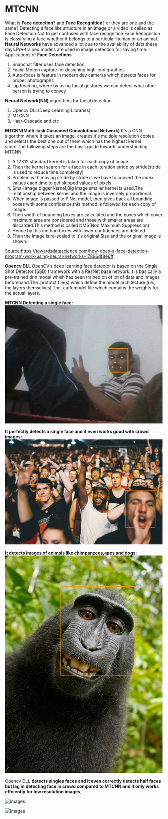 # MTCNN


 What is **Face detection**? and **Face Recognition**? or they are one and the same?
            Detecting a face like structure in an image or a video is called as Face Detection.Not to get confused with face recognition.Face Recognition is classifying a face whether it belongs to a particular human or an animal.
            **Neural Networks** have advanced a lot due to the availability of data these days.Pre-trained models are used in image detection for saving time.
Applications of **Face Detections**
1. Snapchat filter uses face detection
2. Facial Motion capture for designing high-end graphics
3. Auto-focus is feature in modern day cameras which detects faces for proper photographs
4. Lip Reading, where by using facial gestures,we can detect what other person is trying to convey

**Neural Network(NN)** algorithms for facial detection
1. Opencv DLL(Deep Learning Libraries)
2. MTCNN
3. Haar-Cascade and etc

**MTCNN(Multi-task Cascaded Convolutional Network)**
      It's a CNN algorithm where it takes an image, creates it's multiple resolution copies and selects the best one out of them which has the highest kernel score.The following steps are the basic guide towards understanding MTCNN.
1. A 12X12 standard kernel is taken for each copy of image
2. Then the kernel search for a face in each iteration stride by stride(stride is used to reduce time complexity)
3. Problem with moving stride by stride is we have to convert the index values each time to get skipped values of pixels.
4. Small image bigger kernel,Big image smaller kernel is used.The relationship between kernel and the image is inversely proportional.
5. When image is passed to P.Net model, then gives back all bounding boxes with some confidence,this  method is followed for each copy of image.  
6. Then width of bounding boxes are calculated and the boxes which cover maximum area are considered and those with smaller areas are discarded.This method is called NMS(Non Maximum Suppression).
7. Hence by this method boxes with lower confidences are deleted
8. Then the image is re-scaled to it's original Size and the original image is shown.

Source:https://towardsdatascience.com/how-does-a-face-detection-program-work-using-neural-networks-17896df8e6ff

**Opencv DLL**
      OpenCV’s deep learning face detector is based on the Single Shot Detector (SSD) framework with a ResNet base network.It is basically a pre-trained dnn model whish has been trained on of lot of data and images beforehand.The .prototxt file(s) which define the model architecture (i.e., the layers themselves).The .caffemodel file which contains the weights for the actual layers.

**MTCNN Detecting a single face:**
![My friends face](/data/img1.jpg)

**It perfectly detects a single face and it even works good with crowd images:**
![frnds](/data/img2.jpg)


**It detects images of animals like chimpanzees,apes and dogs:**
![output](/data/img3.jpg)


Opencv DLL 
          **detects singles faces and it even correctly detects half faces but lag in detecting face in crowd compared to MTCNN and it only works effciently for low resolution images,**

![Images](/data/img4.jpg)

![Images](/data/img5.jpg)
